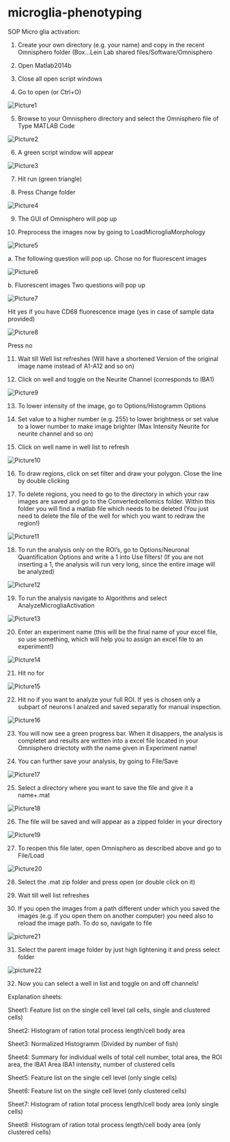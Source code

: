 # microglia-phenotyping

SOP Micro glia activation:

1)	Create your own directory (e.g. your name) and copy in the recent Omnisphero folder (Box…Lein Lab shared files/Software/Omnisphero

2)	Open Matlab2014b

3)	Close all open script windows

4)	Go to open (or Ctrl+O) 

![Picture1](https://user-images.githubusercontent.com/97848410/149844249-85e12489-3779-450d-aa42-84c332d54cdc.jpg)

5)	Browse to your Omnisphero directory and select the Omnisphero file of Type MATLAB Code

![Picture2](https://user-images.githubusercontent.com/97848410/149844259-b405a5bb-7630-4d2f-a396-dcda0aeff27d.jpg)

6)	A green script window will appear

![Picture3](https://user-images.githubusercontent.com/97848410/149844261-693f9e25-54b6-4aef-9d23-4ea9c8e4fd63.jpg)

7)	Hit run (green triangle)

8)	Press Change folder

![Picture4](https://user-images.githubusercontent.com/97848410/149844263-2970e2a9-835c-4ac3-bfc8-aa55bbe4a2af.jpg)

9)	The GUI of Omnisphero will pop up

10)	Preprocess the images now by going to LoadMicrogliaMorphology

![Picture5](https://user-images.githubusercontent.com/97848410/149844264-7dee26c0-a0f3-4eff-9e7a-8b43f5ef04b8.jpg)

a.	The following question will pop up. Chose no for fluorescent images

![Picture6](https://user-images.githubusercontent.com/97848410/149844266-b02f895c-e121-447b-b7c5-5828d272f048.jpg)

b.	Fluorescent images Two questions will pop up

![Picture7](https://user-images.githubusercontent.com/97848410/149844267-629bcb2b-acc8-4e84-819f-d6870be86293.jpg)

Hit yes if you have CD68 fluorescence image (yes in case of sample data provided)

![Picture8](https://user-images.githubusercontent.com/97848410/149844268-b6ca89b5-e124-490c-97c1-5163da8db24e.jpg)

Press no

11)	Wait till Well list refreshes (Will have a shortened Version of the original image name instead of A1-A12 and so on)

12)	Click on well and toggle on the Neurite Channel (corresponds to IBA1)

![Picture9](https://user-images.githubusercontent.com/97848410/149844269-e047311a-5dbf-48a6-9b64-4302481dadde.jpg)

13)	To lower intensity of the image, go to Options/Histogramm Options

14)	Set value to a higher number (e.g. 255) to lower brightness or set value to a lower number to make image brighter (Max Intensity Neurite for neurite channel and so on)

15)	Click on well name in well list to refresh

![Picture10](https://user-images.githubusercontent.com/97848410/149844270-61b2ad16-1447-4c51-8ed4-8e7f38bdd1a3.jpg)

16)	To draw regions, click on set filter and draw your polygon. Close the line by double clicking

17)	To delete regions, you need to go to the directory in which your raw images are saved and go to the Convertedcellomics folder. Within this folder you will find a matlab file which needs to be deleted (You just need to delete the file of the well for which you want to redraw the region!)

![Picture11](https://user-images.githubusercontent.com/97848410/149844271-719af416-8245-4737-8c64-612f58eeba8f.jpg)

18)	To run the analysis only on the ROI’s, go to Options/Neuronal Quantification Options and write a 1 into Use filters! (If you are not inserting a 1, the analysis will run very long, since the entire image will be analyzed)

![Picture12](https://user-images.githubusercontent.com/97848410/149844274-714fec4c-5f6f-4ef0-a76a-93a91c196265.jpg)

19)	To run the analysis navigate to Algorithms and select AnalyzeMicrogliaActivation

![Picture13](https://user-images.githubusercontent.com/97848410/149844275-5bfe2cbb-8aae-4490-a16f-b4f9676868c3.jpg)

20)	Enter an experiment name (this will be the final name of your excel file, so use something, which will help you to assign an excel file to an experiment!)

![Picture14](https://user-images.githubusercontent.com/97848410/149844276-547ae778-89ee-4bd4-98e7-f065364bfc15.jpg)

21)	Hit no for

![Picture15](https://user-images.githubusercontent.com/97848410/149844278-4d92e63b-be00-42fe-af53-0af6cef4e1e3.jpg)

22)	Hit no if you want to analyze your full ROI. If yes is chosen only a subpart of neurons I analzed and saved separatly for manual inspection.

![Picture16](https://user-images.githubusercontent.com/97848410/149844280-64100afe-b251-4f17-8f59-5c0011a742fe.jpg)

23)	You will now see a green progress bar. When it disappers, the analysis is completet and results are written into a excel file located in your Omnisphero driectoty with the name given in Experiment name!

24)	You can further save your analysis, by going to File/Save

![Picture17](https://user-images.githubusercontent.com/97848410/149844281-a92e86e7-c259-4436-b721-ba68ab74d773.jpg)

25)	Select a directory where you want to save the file and give it a name+.mat

![Picture18](https://user-images.githubusercontent.com/97848410/149844282-358d6a8e-37b7-4504-826a-592c08979f7b.jpg)

26)	The file will be saved and will appear as a zipped folder in your directory

![Picture19](https://user-images.githubusercontent.com/97848410/149844283-d036a07d-fab6-48b1-9baf-fc8e12337706.jpg)

27)	To reopen this file later, open Omnisphero as described above and go to File/Load

![Picture20](https://user-images.githubusercontent.com/97848410/149844284-74498852-e9ec-4083-9e71-60dda2dfe316.jpg)

28)	Select the .mat zip folder and press open (or double click on it)

29)	Wait till well list refreshes

30)	If you open the images from a path different under which you saved the images (e.g. if you open them on another computer) you need also to reload the image path. To do so, navigate to file 

![picture21](https://user-images.githubusercontent.com/97848410/149844285-c0b247f3-de98-4264-a72c-97d8261037ad.jpg)

31)	Select the parent image folder by just high lightening it and press select folder

![picture22](https://user-images.githubusercontent.com/97848410/149844286-e3347b9e-2e03-49b9-94df-7195e0f07c9c.jpg)

32)	Now you can select a well in list and toggle on and off channels!




Explanation sheets:

Sheet1:
Feature list on the single cell level (all cells, single and clustered cells)

Sheet2:
Histogram of ration total process length/cell body area

Sheet3:
Normalized Histogramm (Divided by number of fish)

Sheet4:
Summary for individual wells of total cell number, total area, the ROI area, the IBA1 Area IBA1 intensity, number of clustered cells

Sheet5:
Feature list on the single cell level (only single cells)

Sheet6:
Feature list on the single cell level (only clustered cells)

Sheet7:
Histogram of ration total process length/cell body area (only single cells)

Sheet8:
Histogram of ration total process length/cell body area (only clustered cells)


